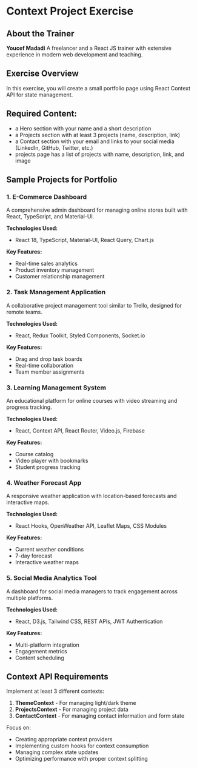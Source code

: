 # Context Project Exercise

## About the Trainer

**Youcef Madadi**
A freelancer and a React JS trainer with extensive experience in modern web development and teaching.

## Exercise Overview

In this exercise, you will create a small portfolio page using React Context API for state management.

## Required Content:

- a Hero section with your name and a short description
- a Projects section with at least 3 projects (name, description, link)
- a Contact section with your email and links to your social media (LinkedIn, GitHub, Twitter, etc.)
- projects page has a list of projects with name, description, link, and image

## Sample Projects for Portfolio

### 1. E-Commerce Dashboard
A comprehensive admin dashboard for managing online stores built with React, TypeScript, and Material-UI.

**Technologies Used:**
- React 18, TypeScript, Material-UI, React Query, Chart.js

**Key Features:**
- Real-time sales analytics
- Product inventory management
- Customer relationship management

### 2. Task Management Application
A collaborative project management tool similar to Trello, designed for remote teams.

**Technologies Used:**
- React, Redux Toolkit, Styled Components, Socket.io

**Key Features:**
- Drag and drop task boards
- Real-time collaboration
- Team member assignments

### 3. Learning Management System
An educational platform for online courses with video streaming and progress tracking.

**Technologies Used:**
- React, Context API, React Router, Video.js, Firebase

**Key Features:**
- Course catalog
- Video player with bookmarks
- Student progress tracking

### 4. Weather Forecast App
A responsive weather application with location-based forecasts and interactive maps.

**Technologies Used:**
- React Hooks, OpenWeather API, Leaflet Maps, CSS Modules

**Key Features:**
- Current weather conditions
- 7-day forecast
- Interactive weather maps

### 5. Social Media Analytics Tool
A dashboard for social media managers to track engagement across multiple platforms.

**Technologies Used:**
- React, D3.js, Tailwind CSS, REST APIs, JWT Authentication

**Key Features:**
- Multi-platform integration
- Engagement metrics
- Content scheduling

## Context API Requirements

Implement at least 3 different contexts:
1. **ThemeContext** - For managing light/dark theme
2. **ProjectsContext** - For managing project data
3. **ContactContext** - For managing contact information and form state

Focus on:
- Creating appropriate context providers
- Implementing custom hooks for context consumption
- Managing complex state updates
- Optimizing performance with proper context splitting
